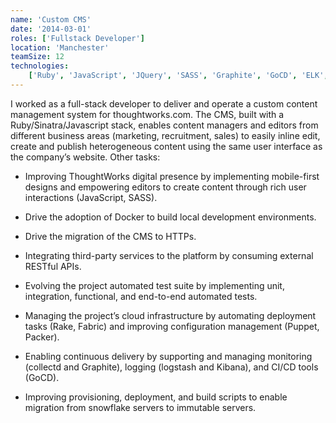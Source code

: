 ```yaml
---
name: 'Custom CMS'
date: '2014-03-01'
roles: ['Fullstack Developer']
location: 'Manchester'
teamSize: 12
technologies:
    ['Ruby', 'JavaScript', 'JQuery', 'SASS', 'Graphite', 'GoCD', 'ELK', 'Rackspace', 'Docker']
---
```


I worked as a full-stack developer to deliver and operate a custom content management system for thoughtworks.com. The CMS, built with a Ruby/Sinatra/Javascript stack, enables content managers and editors from different business areas (marketing, recruitment, sales) to easily inline edit, create and publish heterogeneous content using the same user interface as the company’s website. Other tasks:

-   Improving ThoughtWorks digital presence by implementing mobile-first designs and empowering editors to create content through rich user interactions (JavaScript, SASS).

-   Drive the adoption of Docker to build local development environments.

-   Drive the migration of the CMS to HTTPs.

-   Integrating third-party services to the platform by consuming external RESTful APIs.

-   Evolving the project automated test suite by implementing unit, integration, functional, and end-to-end automated tests.

-   Managing the project’s cloud infrastructure by automating deployment tasks (Rake, Fabric) and improving configuration management (Puppet, Packer).

-   Enabling continuous delivery by supporting and managing monitoring (collectd and Graphite), logging (logstash and Kibana), and CI/CD tools (GoCD).

-   Improving provisioning, deployment, and build scripts to enable migration from snowflake servers to immutable servers.
